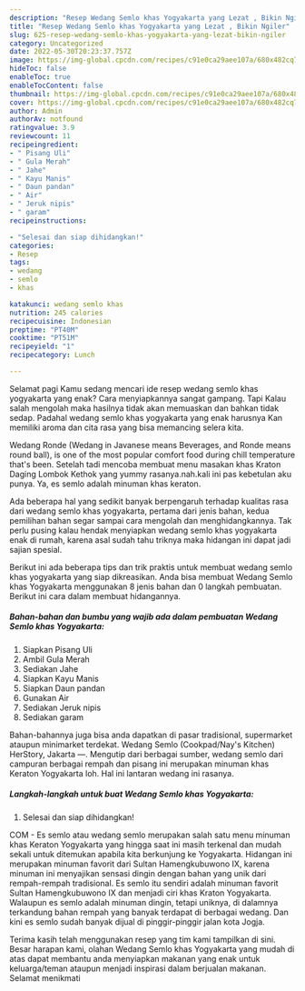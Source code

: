 ```yaml
---
description: "Resep Wedang Semlo khas Yogyakarta yang Lezat , Bikin Ngiler"
title: "Resep Wedang Semlo khas Yogyakarta yang Lezat , Bikin Ngiler"
slug: 625-resep-wedang-semlo-khas-yogyakarta-yang-lezat-bikin-ngiler
category: Uncategorized
date: 2022-05-30T20:23:37.757Z
image: https://img-global.cpcdn.com/recipes/c91e0ca29aee107a/680x482cq70/wedang-semlo-khas-yogyakarta-foto-resep-utama.jpg
hideToc: false
enableToc: true
enableTocContent: false
thumbnail: https://img-global.cpcdn.com/recipes/c91e0ca29aee107a/680x482cq70/wedang-semlo-khas-yogyakarta-foto-resep-utama.jpg
cover: https://img-global.cpcdn.com/recipes/c91e0ca29aee107a/680x482cq70/wedang-semlo-khas-yogyakarta-foto-resep-utama.jpg
author: Admin
authorAv: notfound
ratingvalue: 3.9
reviewcount: 11
recipeingredient:
- " Pisang Uli"
- " Gula Merah"
- " Jahe"
- " Kayu Manis"
- " Daun pandan"
- " Air"
- " Jeruk nipis"
- " garam"
recipeinstructions:

- "Selesai dan siap dihidangkan!"
categories:
- Resep
tags:
- wedang
- semlo
- khas

katakunci: wedang semlo khas 
nutrition: 245 calories
recipecuisine: Indonesian
preptime: "PT40M"
cooktime: "PT51M"
recipeyield: "1"
recipecategory: Lunch

---
```



Selamat pagi Kamu sedang mencari ide resep wedang semlo khas yogyakarta yang enak? Cara menyiapkannya sangat gampang. Tapi Kalau salah mengolah maka hasilnya tidak akan memuaskan dan bahkan tidak sedap. Padahal wedang semlo khas yogyakarta yang enak harusnya Kan memiliki aroma dan cita rasa yang bisa memancing selera kita.


Wedang Ronde (Wedang in Javanese means Beverages, and Ronde means round ball), is one of the most popular comfort food during chill temperature that&#39;s been. Setelah tadi mencoba membuat menu masakan khas Kraton Daging Lombok Kethok yang yummy rasanya.nah.kali ini pas kebetulan aku punya. Ya, es semlo adalah minuman khas keraton.

Ada beberapa hal yang sedikit banyak berpengaruh terhadap kualitas rasa dari wedang semlo khas yogyakarta, pertama dari jenis bahan, kedua pemilihan bahan segar sampai cara mengolah dan menghidangkannya. Tak perlu pusing kalau hendak menyiapkan wedang semlo khas yogyakarta enak di rumah, karena asal sudah tahu triknya maka hidangan ini dapat jadi sajian spesial.


Berikut ini ada beberapa tips dan trik praktis untuk membuat wedang semlo khas yogyakarta yang siap dikreasikan. Anda bisa membuat Wedang Semlo khas Yogyakarta menggunakan 8 jenis bahan dan 0 langkah pembuatan. Berikut ini cara dalam membuat hidangannya.

<!--inarticleads1-->

##### Bahan-bahan dan bumbu yang wajib ada dalam pembuatan Wedang Semlo khas Yogyakarta:

1. Siapkan  Pisang Uli
1. Ambil  Gula Merah
1. Sediakan  Jahe
1. Siapkan  Kayu Manis
1. Siapkan  Daun pandan
1. Gunakan  Air
1. Sediakan  Jeruk nipis
1. Sediakan  garam


Bahan-bahannya juga bisa anda dapatkan di pasar tradisional, supermarket ataupun minimarket terdekat. Wedang Semlo (Cookpad/Nay&#39;s Kitchen) HerStory, Jakarta —. Mengutip dari berbagai sumber, wedang semlo dari campuran berbagai rempah dan pisang ini merupakan minuman khas Keraton Yogyakarta loh. Hal ini lantaran wedang ini rasanya. 

<!--inarticleads2-->

##### Langkah-langkah untuk buat Wedang Semlo khas Yogyakarta:


1. Selesai dan siap dihidangkan!

COM - Es semlo atau wedang semlo merupakan salah satu menu minuman khas Keraton Yogyakarta yang hingga saat ini masih terkenal dan mudah sekali untuk ditemukan apabila kita berkunjung ke Yogyakarta. Hidangan ini merupakan minuman favorit dari Sultan Hamengkubuwono IX, karena minuman ini menyajikan sensasi dingin dengan bahan yang unik dari rempah-rempah tradisional. Es semlo itu sendiri adalah minuman favorit Sultan Hamengkubuwono IX dan menjadi ciri khas Kraton Yogyakarta. Walaupun es semlo adalah minuman dingin, tetapi uniknya, di dalamnya terkandung bahan rempah yang banyak terdapat di berbagai wedang. Dan kini es semlo sudah banyak dijual di pinggir-pinggir jalan kota Jogja. 

Terima kasih telah menggunakan resep yang tim kami tampilkan di sini. Besar harapan kami, olahan Wedang Semlo khas Yogyakarta yang mudah di atas dapat membantu anda menyiapkan makanan yang enak untuk keluarga/teman ataupun menjadi inspirasi dalam berjualan makanan. Selamat menikmati
